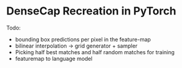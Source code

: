 # DenseCap Recreation in PyTorch

Todo:

- bounding box predictions per pixel in the feature-map
- bilinear interpolation -> grid generator + sampler
- Picking half best matches and half random matches for training
- featuremap to language model